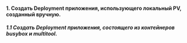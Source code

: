 #### 1. Создать Deployment приложения, использующего локальный PV, созданный вручную.

##### 1.1 Создать Deployment приложения, состоящего из контейнеров busybox и multitool.


